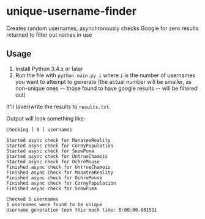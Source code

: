 # unique-username-finder

Creates random usernames, asynchronously checks Google for zero results returned to filter out names in use

## Usage

1. Install Python 3.4.x or later
1. Run the file with `python main.py i` where `i` is the number of usernames you want to attempt to generate (the actual number will be smaller, as non-unique ones -- those found to have google results -- will be filtered out)

It'll (over)write the results to `results.txt`.

Output will look something like:

    Checking [ 5 ] usernames

    Started async check for ManateeReality
    Started async check for CornyPopulation
    Started async check for SnowPuma
    Started async check for UntrueChamois
    Started async check for OchreMouse
    Finished async check for UntrueChamois
    Finished async check for ManateeReality
    Finished async check for OchreMouse
    Finished async check for CornyPopulation
    Finished async check for SnowPuma

    Checked 5 usernames
    1 usernames were found to be unique
    Username generation took this much time: 0:00:00.801511
